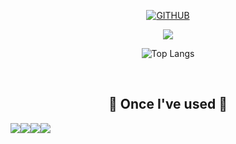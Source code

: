 <!--
**Leeyoonji23/Leeyoonji23** is a ✨ _special_ ✨ repository because its `README.md` (this file) appears on your GitHub profile.

Here are some ideas to get you started:

- 🔭 I’m currently working on ...
- 🌱 I’m currently learning ...
- 👯 I’m looking to collaborate on ...
- 🤔 I’m looking for help with ...
- 💬 Ask me about ...
- 📫 How to reach me: ...
- 😄 Pronouns: ...
- ⚡ Fun fact: ...
-->

<div align="center">

[![GITHUB](https://hits.seeyoufarm.com/api/count/incr/badge.svg?url=https%3A%2F%2Fgithub.com%2FLeeyoonji23&count_bg=%23F29494&title_bg=%232F2E2E&icon=github.svg&icon_color=%23FFFFFF&title=GITHUB&edge_flat=false)](https://github.com/Leeyoonji23)

<a href="https://github.com/devxb/gitanimals">
  <img src="https://render.gitanimals.org/farms/Leeyoonji23"/>
</a>

![Top Langs](https://github-readme-stats.vercel.app/api/top-langs/?username=Leeyoonji23&layout=compact)

<br>

    
## 🔨 Once I've used 🔨
<div style="display:flex; flex-direction:row;">
  <img src="https://img.shields.io/badge/GitHub-181717?style=flat-square&logo=GitHub&logoColor=white"/>
      <br>
    <img src="https://img.shields.io/badge/JavaScript-7F52FF?style=flat-square&logo=JavaScript&logoColor=white">
    <img src="https://img.shields.io/badge/React-3DDC84?style=flat-square&logo=React&logoColor=white">
    <img src="https://img.shields.io/badge/TypeScript-00599C?style=flat-square&logo=TypeScript&logoColor=white"/>

  <br>
</div><br>
</div>
